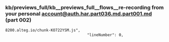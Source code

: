 ### kb/previews_full/kb__previews_full__flows__re-recording from your personal account@auth.har.part036.md.part001.md (part 002)

```md
8200.alteg.io/chunk-KO722YSM.js",
                                    "lineNumber": 0,
                   
```

```
